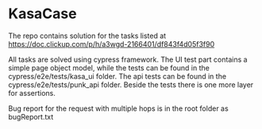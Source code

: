 # KasaCase

The repo contains solution for the tasks listed at https://doc.clickup.com/p/h/a3wgd-2166401/df843f4d05f3f90

All tasks are solved using cypress framework. 
The UI test part contains a simple page object model, while the tests can be found in the cypress/e2e/tests/kasa_ui folder.
The api tests can be found in the cypress/e2e/tests/punk_api folder. Beside the tests there is one more layer for assertions.

Bug report for the request with multiple hops is in the root folder as bugReport.txt
